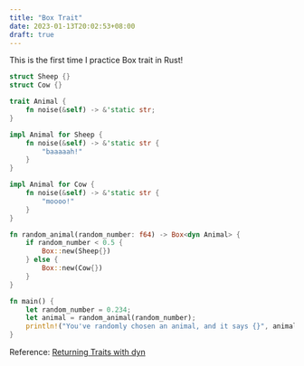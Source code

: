 ```yaml
---
title: "Box Trait"
date: 2023-01-13T20:02:53+08:00
draft: true
---
```


This is the first time I practice Box trait in Rust!

```rust
struct Sheep {}
struct Cow {}

trait Animal {
    fn noise(&self) -> &'static str;
}

impl Animal for Sheep {
    fn noise(&self) -> &'static str {
        "baaaaah!"
    }
}

impl Animal for Cow {
    fn noise(&self) -> &'static str {
        "moooo!"
    }
}

fn random_animal(random_number: f64) -> Box<dyn Animal> {
    if random_number < 0.5 {
        Box::new(Sheep{})
    } else {
        Box::new(Cow{})
    }
}

fn main() {
    let random_number = 0.234;
    let animal = random_animal(random_number);
    println!("You've randomly chosen an animal, and it says {}", animal.noise())
}
```

Reference: [Returning Traits with dyn](https://doc.rust-lang.org/rust-by-example/trait/dyn.html#returning-traits-with-dyn)